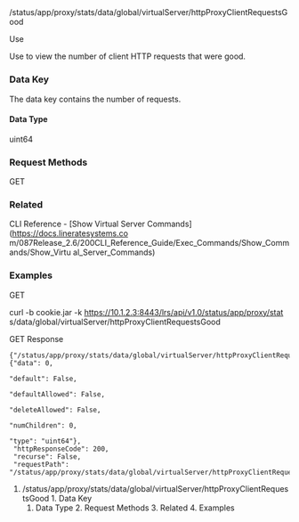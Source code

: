 ##
/status/app/proxy/stats/data/global/virtualServer/httpProxyClientRequestsGood

Use

Use to view the number of client HTTP requests that were good.

### Data Key

The data key contains the number of requests.

#### Data Type

uint64

### Request Methods

GET

### Related

CLI Reference - [Show Virtual Server Commands](https://docs.lineratesystems.co
m/087Release_2.6/200CLI_Reference_Guide/Exec_Commands/Show_Commands/Show_Virtu
al_Server_Commands)

### Examples

GET

curl -b cookie.jar -k https://10.1.2.3:8443/lrs/api/v1.0/status/app/proxy/stat
s/data/global/virtualServer/httpProxyClientRequestsGood

GET Response

    
    
    {"/status/app/proxy/stats/data/global/virtualServer/httpProxyClientRequestsGood": {"data": 0,
                                                                                     "default": False,
                                                                                     "defaultAllowed": False,
                                                                                     "deleteAllowed": False,
                                                                                     "numChildren": 0,
                                                                                     "type": "uint64"},
     "httpResponseCode": 200,
     "recurse": False,
     "requestPath": "/status/app/proxy/stats/data/global/virtualServer/httpProxyClientRequestsGood"}
    

  1. /status/app/proxy/stats/data/global/virtualServer/httpProxyClientRequestsGood
    1. Data Key
      1. Data Type
    2. Request Methods
    3. Related
    4. Examples

